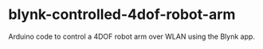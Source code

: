 # blynk-controlled-4dof-robot-arm
Arduino code to control a 4DOF robot arm over WLAN using the Blynk app.
